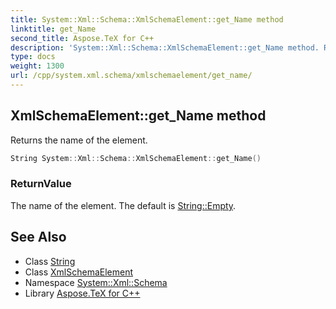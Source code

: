 ```yaml
---
title: System::Xml::Schema::XmlSchemaElement::get_Name method
linktitle: get_Name
second_title: Aspose.TeX for C++
description: 'System::Xml::Schema::XmlSchemaElement::get_Name method. Returns the name of the element in C++.'
type: docs
weight: 1300
url: /cpp/system.xml.schema/xmlschemaelement/get_name/
---
```

## XmlSchemaElement::get_Name method


Returns the name of the element.

```cpp
String System::Xml::Schema::XmlSchemaElement::get_Name()
```


### ReturnValue

The name of the element. The default is [String::Empty](../../../system/string/empty/).

## See Also

* Class [String](../../../system/string/)
* Class [XmlSchemaElement](../)
* Namespace [System::Xml::Schema](../../)
* Library [Aspose.TeX for C++](../../../)
